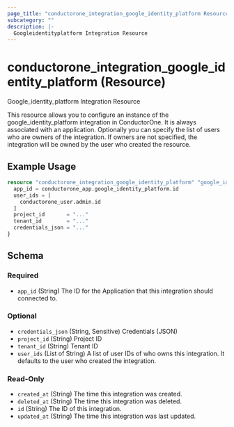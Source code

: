 ```yaml
---
page_title: "conductorone_integration_google_identity_platform Resource - terraform-provider-conductorone"
subcategory: ""
description: |-
  Googleidentityplatform Integration Resource
---
```


# conductorone_integration_google_identity_platform (Resource)

Google_identity_platform Integration Resource

This resource allows you to configure an instance of the google_identity_platform integration in ConductorOne.
It is always associated with an application. Optionally you can specify the list of users who are owners of the integration.
If owners are not specified, the integration will be owned by the user who created the resource.

## Example Usage

```terraform
resource "conductorone_integration_google_identity_platform" "google_identity_platform" {
  app_id = conductorone_app.google_identity_platform.id
  user_ids = [
    conductorone_user.admin.id
  ]
  project_id       = "..."
  tenant_id        = "..."
  credentials_json = "..."
}
```

<!-- schema generated by tfplugindocs -->
## Schema

### Required

- `app_id` (String) The ID for the Application that this integration should connected to.

### Optional

- `credentials_json` (String, Sensitive) Credentials (JSON)
- `project_id` (String) Project ID
- `tenant_id` (String) Tenant ID
- `user_ids` (List of String) A list of user IDs of who owns this integration. It defaults to the user who created the integration.

### Read-Only

- `created_at` (String) The time this integration was created.
- `deleted_at` (String) The time this integration was deleted.
- `id` (String) The ID of this integration.
- `updated_at` (String) The time this integration was last updated.
